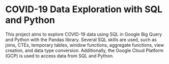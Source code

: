 # COVID-19 Data Exploration with SQL and Python
This project aims to explore COVID-19 data using SQL in Google Big Query and Python with the Pandas library. Several SQL skills are used, 
such as joins, CTEs, temporary tables, window functions, aggregate functions, view creation, and data type conversion. 
Additionally, the Google Cloud Platform (GCP) is used to access data from SQL and Python.

